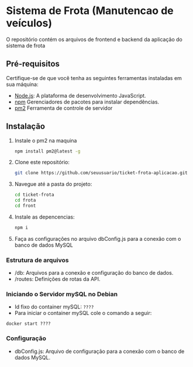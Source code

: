 # Sistema de Frota (Manutencao de veículos)

O repositório contém os arquivos de frontend e backend da aplicação do sistema de frota

## Pré-requisitos

Certifique-se de que você tenha as seguintes ferramentas instaladas em sua máquina:

- [Node.js](https://nodejs.org/): A plataforma de desenvolvimento JavaScript.
- [npm](https://www.npmjs.com/) Gerenciadores de pacotes para instalar dependências.
- [pm2](https://pm2.keymetrics.io/docs/usage/quick-start/) Ferramenta de controle de servidor

## Instalação

1. Instale o pm2 na maquina

   ```bash
   npm install pm2@latest -g
   ```

2. Clone este repositório:

   ```bash
   git clone https://github.com/seuusuario/ticket-frota-aplicacao.git
   ```

3. Navegue até a pasta do projeto:

   ```bash
   cd ticket-frota
   cd frota
   cd front
   ```

4. Instale as depencencias:

   ```bash
   npm i
   ```

5. Faça as configurações no arquivo dbConfig.js para a conexão com o banco de dados MySQL

### Estrutura de arquivos

- /db: Arquivos para a conexão e configuração do banco de dados.
- /routes: Definições de rotas da API.

### Iniciando o Servidor mySQL no Debian

   - Id fixo do container mySQL: `????`
   - Para iniciar o container mySQL cole o comando a seguir:
 ```
 docker start ????
 ``` 


### Configuração

- dbConfig.js: Arquivo de configuração para a conexão com o banco de dados MySQL.
